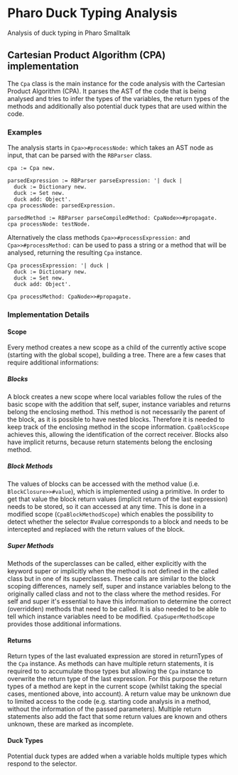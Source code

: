 # Pharo Duck Typing Analysis

Analysis of duck typing in Pharo Smalltalk

## Cartesian Product Algorithm (CPA) implementation

The `Cpa` class is the main instance for the code analysis with the Cartesian
Product Algorithm (CPA). It parses the AST of the code that is being analysed
and tries to infer the types of the variables, the return types of the methods
and additionally also potential duck types that are used within the code.

### Examples

The analysis starts in `Cpa>>#processNode:` which takes an AST node as input,
that can be parsed with the `RBParser` class.

```smalltalk
cpa := Cpa new.

parsedExpression := RBParser parseExpression: '| duck |
  duck := Dictionary new.
  duck := Set new.
  duck add: Object'.
cpa processNode: parsedExpression.

parsedMethod := RBParser parseCompiledMethod: CpaNode>>#propagate.
cpa processNode: testNode.
```

Alternatively the class methods `Cpa>>#processExpression:` and
`Cpa>>#processMethod:` can be used to pass a string or a method that will be
analysed, returning the resulting `Cpa` instance.

```smalltalk
Cpa processExpression: '| duck |
  duck := Dictionary new.
  duck := Set new.
  duck add: Object'.

Cpa processMethod: CpaNode>>#propagate.
```

### Implementation Details

#### Scope

Every method creates a new scope as a child of the currently active scope
(starting with the global scope), building a tree. There are a few cases that
require additional informations:

##### Blocks

A block creates a new scope where local variables follow the rules of the basic
scope with the addition that self, super, instance variables and returns belong
the enclosing method. This method is not necessarily the parent of the block, as
it is possible to have nested blocks. Therefore it is needed to keep track of
the enclosing method in the scope information. `CpaBlockScope` achieves this,
allowing the identification of the correct receiver.  Blocks also have implicit
returns, because return statements belong the enclosing method.

##### Block Methods

The values of blocks can be accessed with the method value (i.e.
`BlockClosure>>#value`), which is implemented using a primitive.  In order to
get that value the block return values (implicit return of the last expression)
needs to be stored, so it can accessed at any time.  This is done in a modified
scope (`CpaBlockMethodScope`) which enables the possibility to detect whether
the selector #value corresponds to a block and needs to be intercepted and
replaced with the return values of the block.

##### Super Methods

Methods of the superclasses can be called, either explicitly with the keyword
super or implicitly when the method is not defined in the called class but in
one of its superclasses. These calls are similar to the block scoping
differences, namely self, super and instance variables belong to the originally
called class and not to the class where the method resides. For self and super
it's essential to have this information to determine the correct (overridden)
methods that need to be called. It is also needed to be able to tell which
instance variables need to be modified. `CpaSuperMethodScope` provides those
additional informations.

#### Returns

Return types of the last evaluated expression are stored in returnTypes of the
`Cpa` instance. As methods can have multiple return statements, it is required
to to accumulate those types but allowing the `Cpa` instance to overwrite the
return type of the last expression. For this purpose the return types of
a method are kept in the current scope (whilst taking the special cases,
mentioned above, into account).
A return value may be unknown due to limited access to the code
(e.g. starting code analysis in a method, without the information of the
passed parameters). Multiple return statements also add the fact that some
return values are known and others unknown, these are marked as incomplete.

#### Duck Types

Potential duck types are added when a variable holds multiple types which
respond to the selector.
